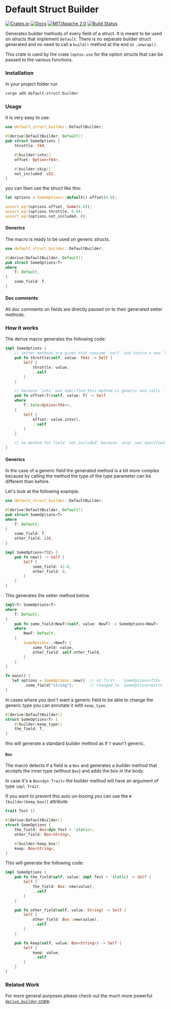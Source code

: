# Default Struct Builder

[![Crates.io](https://img.shields.io/crates/v/default-struct-builder.svg)](https://crates.io/crates/default-struct-builder)
[![Docs](https://docs.rs/default-struct-builder/badge.svg)](https://docs.rs/default-struct-builder/)
[![MIT/Apache 2.0](https://img.shields.io/badge/license-MIT%2FApache-blue.svg)](https://github.com/synphonyte/default-struct-builder#license)
[![Build Status](https://github.com/synphonyte/default-struct-builder/actions/workflows/ci.yml/badge.svg)](https://github.com/synphonyte/default-struct-builder/actions/workflows/ci.yml)

<!-- cargo-rdme start -->

Generates builder methods of every field of a struct. It is meant to be used on structs that
implement `Default`. There is no separate builder struct generated and no need to call a
`build()` method at the end or `.unwrap()`.

This crate is used by the crate `leptos-use` for the option structs that
can be passed to the various functions.

### Installation

In your project folder run

```sh
cargo add default-struct-builder
```

### Usage

It is very easy to use:

```rust
use default_struct_builder::DefaultBuilder;

#[derive(DefaultBuilder, Default)]
pub struct SomeOptions {
    throttle: f64,

    #[builder(into)]
    offset: Option<f64>,

    #[builder(skip)]
    not_included: u32,
}
```

you can then use the struct like this:

```rust
let options = SomeOptions::default().offset(4.0);

assert_eq!(options.offset, Some(4.0));
assert_eq!(options.throttle, 0.0);
assert_eq!(options.not_included, 0);
```

#### Generics

The macro is ready to be used on generic structs.

```rust
use default_struct_builder::DefaultBuilder;

#[derive(DefaultBuilder, Default)]
pub struct SomeOptions<T>
where
    T: Default,
{
    some_field: T,
}
```

#### Doc comments

All doc comments on fields are directly passed on to their generated setter methods.

### How it works

The derive macro generates the following code:

```rust
impl SomeOptions {
    // setter methods are given that consume `self` and return a new `Self` with the field value changed
    pub fn throttle(self, value: f64) -> Self {
        Self {
            throttle: value,
            ..self
        }
    }

    // because `into` was specified this method is generic and calls `.into()` when setting the value
    pub fn offset<T>(self, value: T) -> Self
    where
        T: Into<Option<f64>>,
    {
        Self {
            offset: value.into(),
            ..self
        }
    }

    // no method for field `not_included` because `skip` was specified
}
```

#### Generics

In the case of a generic field the generated method is a bit more complex because by calling
the method the type of the type parameter can be different than before.

Let's look at the following example.

```rust
use default_struct_builder::DefaultBuilder;

#[derive(DefaultBuilder, Default)]
pub struct SomeOptions<T>
where
    T: Default,
{
    some_field: T,
    other_field: i16,
}

impl SomeOptions<f32> {
    pub fn new() -> Self {
        Self {
            some_field: 42.0,
            other_field: 0,
        }   
    }
}
```

This generates the setter method below.

```rust
impl<T> SomeOptions<T>
where
    T: Default,
{
    pub fn some_field<NewT>(self, value: NewT) -> SomeOptions<NewT>
    where
        NewT: Default,
    {
        SomeOptions::<NewT> {
            some_field: value,
            other_field: self.other_field,
        }
    }
}

fn main() {
   let options = SomeOptions::new()  // at first    SomeOptions<f32>
        .some_field("string");       // changed to  SomeOptions<&str>
}
```

In cases where you don't want a generic field to be able to change the generic type you
can annotate it with `keep_type`.

```rust
#[derive(DefaultBuilder)]
struct SomeOptions<T> {
    #[builder(keep_type)]
    the_field: T,
}
```

this will generate a standard builder method as if `T` wasn't generic.

#### `Box`

The macro detects if a field is a `Box` and generates a builder method that
accepts the inner type (without `Box`) and adds the box in the body.

In case it's a `Box<dyn Trait>` the builder method will have an argument of type
`impl Trait`.

If you want to prevent this auto un-boxing you can use the `#[builder(keep_box)]` attribute.

```rust
trait Test {}

#[derive(DefaultBuilder)]
struct SomeOptions {
    the_field: Box<dyn Test + 'static>,
    other_field: Box<String>,

    #[builder(keep_box)]
    keep: Box<String>,
}
```

This will generate the following code:

```rust
impl SomeOptions {
    pub fn the_field(self, value: impl Test + 'static) -> Self {
        Self {
            the_field: Box::new(value),
            ..self
        }   
    }

    pub fn other_field(self, value: String) -> Self {
        Self {
            other_field: Box::new(value),
            ..self
        }
    }

    pub fn keep(self, value: Box<String>) -> Self {
        Self {
            keep: value,
            ..self
        }   
    }
}
```


### Related Work

For more general purposes please check out the much more powerful
[`derive_builder` crate](https://github.com/colin-kiegel/rust-derive-builder).

<!-- cargo-rdme end -->
